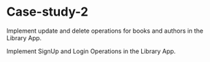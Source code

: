# Case-study-2

Implement update and delete operations for books and authors in the Library App.

Implement SignUp and Login Operations in the Library App.
